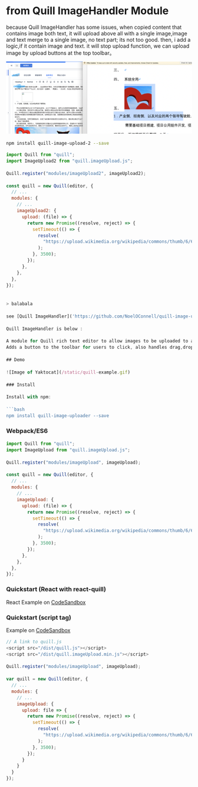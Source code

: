 # from Quill ImageHandler Module
because Quill ImageHandler has some issues, when copied content that contains image both text, it will upload above all with a single image,image and text merge to a single image, no text part;
its not too good. then, i add a logic,if it contain image and text. it will stop upload function, we can upload image by upload buttons at the top toolbar。

![Image](/static/exp.png)
```bash
npm install quill-image-upload-2 --save
```

```javascript
import Quill from "quill";
import ImageUpload2 from "quill.imageUpload.js";

Quill.register("modules/imageUpload2", imageUpload2);

const quill = new Quill(editor, {
  // ...
  modules: {
    // ...
    imageUpload2: {
      upload: (file) => {
        return new Promise((resolve, reject) => {
          setTimeout(() => {
            resolve(
              "https://upload.wikimedia.org/wikipedia/commons/thumb/6/6a/JavaScript-logo.png/480px-JavaScript-logo.png"
            );
          }, 3500);
        });
      },
    },
  },
});


> balabala

see [Quill ImageHandler]('https://github.com/NoelOConnell/quill-image-uploader')  

Quill ImageHandler is below :  

A module for Quill rich text editor to allow images to be uploaded to a server instead of being base64 encoded.
Adds a button to the toolbar for users to click, also handles drag,dropped and pasted images.

## Demo

![Image of Yaktocat](/static/quill-example.gif)

### Install

Install with npm:

```bash
npm install quill-image-uploader --save
```

### Webpack/ES6

```javascript
import Quill from "quill";
import ImageUpload from "quill.imageUpload.js";

Quill.register("modules/imageUpload", imageUpload);

const quill = new Quill(editor, {
  // ...
  modules: {
    // ...
    imageUpload: {
      upload: (file) => {
        return new Promise((resolve, reject) => {
          setTimeout(() => {
            resolve(
              "https://upload.wikimedia.org/wikipedia/commons/thumb/6/6a/JavaScript-logo.png/480px-JavaScript-logo.png"
            );
          }, 3500);
        });
      },
    },
  },
});
```

### Quickstart (React with react-quill)

React Example on [CodeSandbox](https://codesandbox.io/s/react-quill-demo-qr8xd)

### Quickstart (script tag)

Example on [CodeSandbox](https://codesandbox.io/s/mutable-tdd-lrsvh)

```javascript
// A link to quill.js
<script src="/dist/quill.js"></script>
<script src="/dist/quill.imageUpload.min.js"></script>

Quill.register("modules/imageUpload", imageUpload);

var quill = new Quill(editor, {
  // ...
  modules: {
    // ...
    imageUpload: {
      upload: file => {
        return new Promise((resolve, reject) => {
          setTimeout(() => {
            resolve(
              "https://upload.wikimedia.org/wikipedia/commons/thumb/6/6a/JavaScript-logo.png/480px-JavaScript-logo.png"
            );
          }, 3500);
        });
      }
    }
  }
});
```
